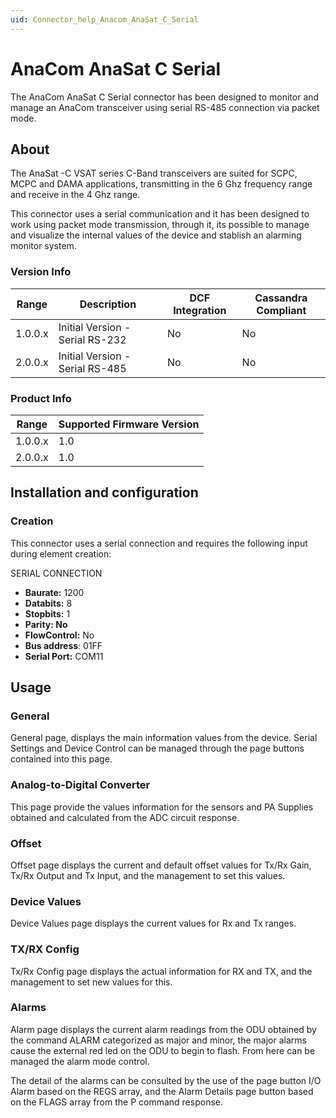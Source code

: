 ```yaml
---
uid: Connector_help_Anacom_AnaSat_C_Serial
---
```


# AnaCom AnaSat C Serial

The AnaCom AnaSat C Serial connector has been designed to monitor and manage an AnaCom transceiver using serial RS-485 connection via packet mode.

## About

The AnaSat -C VSAT series C-Band transceivers are suited for SCPC, MCPC and DAMA applications, transmitting in the 6 Ghz frequency range and receive in the 4 Ghz range.

This connector uses a serial communication and it has been designed to work using packet mode transmission, through it, its possible to manage and visualize the internal values of the device and stablish an alarming monitor system.

### Version Info

| Range   | Description                     | DCF Integration | Cassandra Compliant |
|---------|---------------------------------|-----------------|---------------------|
| 1.0.0.x | Initial Version - Serial RS-232 | No              | No                  |
| 2.0.0.x | Initial Version - Serial RS-485 | No              | No                  |

### Product Info

| Range   | Supported Firmware Version |
|---------|----------------------------|
| 1.0.0.x | 1.0                        |
| 2.0.0.x | 1.0                        |

## Installation and configuration

### Creation

This connector uses a serial connection and requires the following input during element creation:

SERIAL CONNECTION

- **Baurate:** 1200
- **Databits:** 8
- **Stopbits:** 1
- **Parity: No**
- **FlowControl:** No
- **Bus address**: 01FF
- **Serial Port:** COM11

## Usage

### General

General page, displays the main information values from the device. Serial Settings and Device Control can be managed through the page buttons contained into this page.

### Analog-to-Digital Converter

This page provide the values information for the sensors and PA Supplies obtained and calculated from the ADC circuit response.

### Offset

Offset page displays the current and default offset values for Tx/Rx Gain, Tx/Rx Output and Tx Input, and the management to set this values.

### Device Values

Device Values page displays the current values for Rx and Tx ranges.

### TX/RX Config

Tx/Rx Config page displays the actual information for RX and TX, and the management to set new values for this.

### Alarms

Alarm page displays the current alarm readings from the ODU obtained by the command ALARM categorized as major and minor, the major alarms cause the external red led on the ODU to begin to flash. From here can be managed the alarm mode control.

The detail of the alarms can be consulted by the use of the page button I/O Alarm based on the REGS array, and the Alarm Details page button based on the FLAGS array from the P command response.
